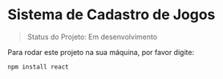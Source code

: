 # Sistema de Cadastro de Jogos

> Status do Projeto: Em desenvolvimento

Para rodar este projeto na sua máquina, por favor digite: 

```
npm install react
```
